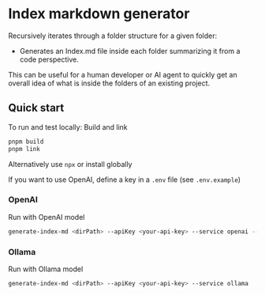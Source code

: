 # Index markdown generator

Recursively iterates through a folder structure for a given folder:

- Generates an Index.md file inside each folder summarizing it from a code perspective.

This can be useful for a human developer or AI agent to quickly get an overall idea of what is inside the folders of an existing project.

## Quick start

To run and test locally: Build and link

```bash
pnpm build
pnpm link
```

Alternatively use `npx` or install globally

If you want to use OpenAI, define a key in a `.env` file (see `.env.example`)

### OpenAI

Run with OpenAI model

```bash
generate-index-md <dirPath> --apiKey <your-api-key> --service openai --model gpt-4
```

### Ollama

Run with Ollama model

```bash
generate-index-md <dirPath> --apiKey <your-api-key> --service ollama
```
